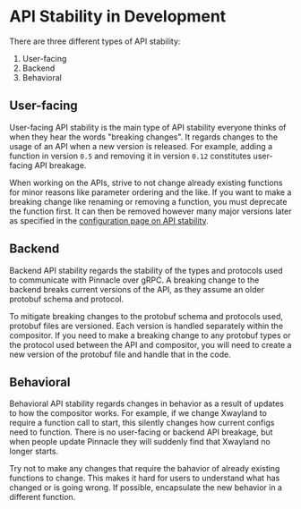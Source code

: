 # API Stability in Development

There are three different types of API stability:

1. User-facing
2. Backend
3. Behavioral

## User-facing

User-facing API stability is the main type of API stability everyone thinks of when
they hear the words "breaking changes". It regards changes to the usage of an API when
a new version is released. For example, adding a function in version `0.5` and removing
it in version `0.12` constitutes user-facing API breakage.

When working on the APIs, strive to not change already existing functions for minor reasons like
parameter ordering and the like. If you want to make a breaking change like renaming or removing
a function, you must deprecate the function first. It can then be removed however many major
versions later as specified in the
[configuration page on API stability](../configuration/api-stability#regarding-the-user-facing-api).

## Backend

Backend API stability regards the stability of the types and protocols used to
communicate with Pinnacle over gRPC. A breaking change to the backend breaks
current versions of the API, as they assume an older protobuf schema and protocol.

To mitigate breaking changes to the protobuf schema and protocols used, protobuf files
are versioned. Each version is handled separately within the compositor. If you need to make
a breaking change to any protobuf types or the protocol used between the API and compositor,
you will need to create a new version of the protobuf file and handle that in the code.

## Behavioral

Behavioral API stability regards changes in behavior as a result of updates to how the compositor
works. For example, if we change Xwayland to require a function call to start, this silently
changes how current configs need to function. There is no user-facing or backend API breakage,
but when people update Pinnacle they will suddenly find that Xwayland no longer starts.

Try not to make any changes that require the bahavior of already existing functions to change.
This makes it hard for users to understand what has changed or is going wrong. If possible,
encapsulate the new behavior in a different function.
